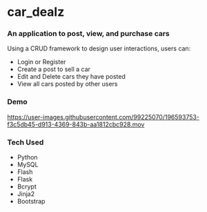 # car_dealz

<h3>An application to post, view, and purchase cars</h3>
  
<p>Using a CRUD framework to design user interactions, users can:
  
  <ul>
    <li>Login or Register
    <li>Create a post to sell a car
    <li>Edit and Delete cars they have posted
    <li>View all cars posted by other users
  </ul>
  
<h3>Demo</h3>

https://user-images.githubusercontent.com/99225070/196593753-f3c5db45-d913-4369-843b-aa1812cbc928.mov


<h3>Tech Used</h3>

  <ul>
    <li>Python
    <li>MySQL
    <li>Flash
    <li>Flask
    <li>Bcrypt
    <li>Jinja2
    <li>Bootstrap
  </ul>
